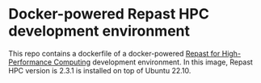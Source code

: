 # Docker-powered Repast HPC development environment

This repo contains a dockerfile of a docker-powered [Repast for High-Performance Computing](https://repast.github.io/repast_hpc.html) development environment. In this image, Repast HPC version is 2.3.1 is installed on top of Ubuntu 22.10. 
